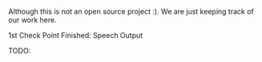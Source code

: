 Although this is not an open source project :). We are just keeping track of our work here.



1st Check Point 
Finished:
Speech Output


TODO:
